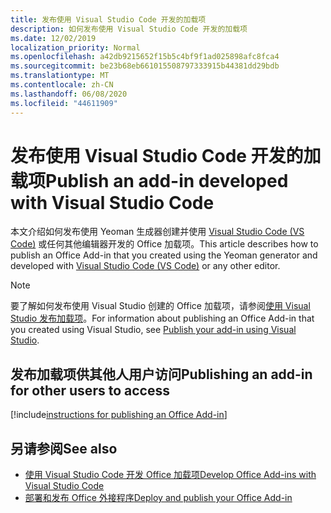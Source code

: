 ```yaml
---
title: 发布使用 Visual Studio Code 开发的加载项
description: 如何发布使用 Visual Studio Code 开发的加载项
ms.date: 12/02/2019
localization_priority: Normal
ms.openlocfilehash: a42db9215652f15b5c4bf9f1ad025898afc8fca4
ms.sourcegitcommit: be23b68eb661015508797333915b44381dd29bdb
ms.translationtype: MT
ms.contentlocale: zh-CN
ms.lasthandoff: 06/08/2020
ms.locfileid: "44611909"
---
```

# <a name="publish-an-add-in-developed-with-visual-studio-code"></a><span data-ttu-id="4843d-103">发布使用 Visual Studio Code 开发的加载项</span><span class="sxs-lookup"><span data-stu-id="4843d-103">Publish an add-in developed with Visual Studio Code</span></span>

<span data-ttu-id="4843d-104">本文介绍如何发布使用 Yeoman 生成器创建并使用 [Visual Studio Code (VS Code)](https://code.visualstudio.com) 或任何其他编辑器开发的 Office 加载项。</span><span class="sxs-lookup"><span data-stu-id="4843d-104">This article describes how to publish an Office Add-in that you created using the Yeoman generator and developed with [Visual Studio Code (VS Code)](https://code.visualstudio.com) or any other editor.</span></span>

> [!NOTE]
> <span data-ttu-id="4843d-105">要了解如何发布使用 Visual Studio 创建的 Office 加载项，请参阅[使用 Visual Studio 发布加载项](package-your-add-in-using-visual-studio.md)。</span><span class="sxs-lookup"><span data-stu-id="4843d-105">For information about publishing an Office Add-in that you created using Visual Studio, see [Publish your add-in using Visual Studio](package-your-add-in-using-visual-studio.md).</span></span>

## <a name="publishing-an-add-in-for-other-users-to-access"></a><span data-ttu-id="4843d-106">发布加载项供其他人用户访问</span><span class="sxs-lookup"><span data-stu-id="4843d-106">Publishing an add-in for other users to access</span></span>

[!include[instructions for publishing an Office Add-in](../includes/publish-add-in.md)]

## <a name="see-also"></a><span data-ttu-id="4843d-107">另请参阅</span><span class="sxs-lookup"><span data-stu-id="4843d-107">See also</span></span>

- [<span data-ttu-id="4843d-108">使用 Visual Studio Code 开发 Office 加载项</span><span class="sxs-lookup"><span data-stu-id="4843d-108">Develop Office Add-ins with Visual Studio Code</span></span>](../develop/develop-add-ins-vscode.md)
- [<span data-ttu-id="4843d-109">部署和发布 Office 外接程序</span><span class="sxs-lookup"><span data-stu-id="4843d-109">Deploy and publish your Office Add-in</span></span>](../publish/publish.md)